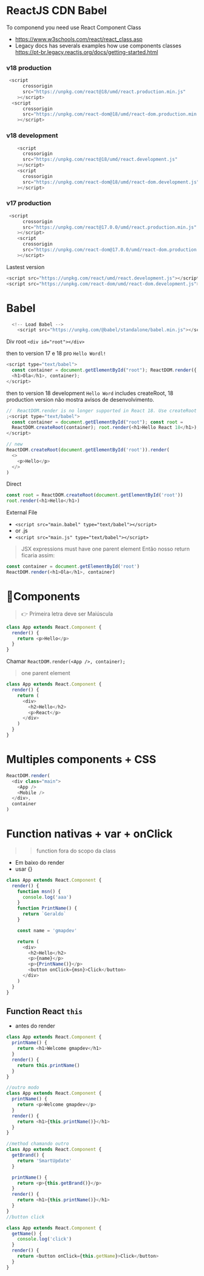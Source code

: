 # ReactJS CDN Babel


To componend you need use React Component Class
- https://www.w3schools.com/react/react_class.asp
- Legacy docs has severals examples how use components classes https://pt-br.legacy.reactjs.org/docs/getting-started.html


### v18 production

```js
 <script
      crossorigin
      src="https://unpkg.com/react@18/umd/react.production.min.js"
    ></script>
  <script
      crossorigin
      src="https://unpkg.com/react-dom@18/umd/react-dom.production.min.js"
    ></script>
```

### v18 development

```js
    <script
      crossorigin
      src="https://unpkg.com/react@18/umd/react.development.js"
    ></script>
    <script
      crossorigin
      src="https://unpkg.com/react-dom@18/umd/react-dom.development.js"
    ></script>
```

### v17 production

```js
 <script
      crossorigin
      src="https://unpkg.com/react@17.0.0/umd/react.production.min.js"
    ></script>
    <script
      crossorigin
      src="https://unpkg.com/react-dom@17.0.0/umd/react-dom.production.min.js"
    ></script>
```

Lastest version

```js
<script src="https://unpkg.com/react/umd/react.development.js"></script>
<script src="https://unpkg.com/react-dom/umd/react-dom.development.js"></script>
```

# Babel

```js
  <!-- Load Babel -->
    <script src="https://unpkg.com/@babel/standalone/babel.min.js"></script>
```

Div root `<div id="root"></div>`

then to version 17 e 18 pro `Hello Wordl!`

```js
<script type="text/babel">
  const container = document.getElementById("root"); ReactDOM.render({' '}
  <h1>Ola</h1>, container);
</script>
```

then to version 18 development `Hello Word` includes createRoot, 18 production version não mostra avisos de desenvolvimento.

```js
//  ReactDOM.render is no longer supported in React 18. Use createRoot instead.
;<script type="text/babel">
  const container = document.getElementById("root"); const root =
  ReactDOM.createRoot(container); root.render(<h1>Hello React 18</h1>);
</script>

// new
ReactDOM.createRoot(document.getElementById('root')).render(
  <>
    <p>Hello</p>
  </>
)
```

Direct

```js
const root = ReactDOM.createRoot(document.getElementById('root'))
root.render(<h1>Hello</h1>)
```

External File

- `<script src="main.babel" type="text/babel"></script>`
- or .js
- `<script src="main.js" type="text/babel"></script>`

> JSX expressions must have one parent element
> Então nosso return ficaria assim:

```js
const container = document.getElementById('root')
ReactDOM.render(<h1>Ola</h1>, container)
```

# 🎉Components

> 👉 Primeira letra deve ser Maiúscula

```js
class App extends React.Component {
  render() {
    return <p>Hello</p>
  }
}
```

Chamar `ReactDOM.render(<App />, container);`

> one parent element

```js
class App extends React.Component {
  render() {
    return (
      <div>
        <h2>Hello</h2>
        <p>React</p>
      </div>
    )
  }
}
```

# Multiples components + CSS

```js
ReactDOM.render(
  <div class="main">
    <App />
    <Mobile />
  </div>,
  container
)
```

# Function nativas + var + onClick

> > function fora do scopo da class

- Em baixo do render
- usar {}

```js
class App extends React.Component {
  render() {
    function msn() {
      console.log('aaa')
    }
    function PrintName() {
      return `Geraldo`
    }

    const name = 'gmapdev'

    return (
      <div>
        <h2>Hello</h2>
        <p>{name}</p>
        <p>{PrintName()}</p>
        <button onClick={msn}>Click</button>
      </div>
    )
  }
}
```

## Function React `this`

- antes do render

```js
class App extends React.Component {
  printName() {
    return <h1>Welcome gmapdev</h1>
  }
  render() {
    return this.printName()
  }
}

//outro modo
class App extends React.Component {
  printName() {
    return <p>Welcome gmapdev</p>
  }
  render() {
    return <h1>{this.printName()}</h1>
  }
}

//method chamando outro
class App extends React.Component {
  getBrand() {
    return 'SmartUpdate'
  }

  printName() {
    return <p>{this.getBrand()}</p>
  }
  render() {
    return <h1>{this.printName()}</h1>
  }
}
//button click

class App extends React.Component {
  getName() {
    console.log('click')
  }
  render() {
    return <button onClick={this.getName}>Click</button>
  }
}
```
